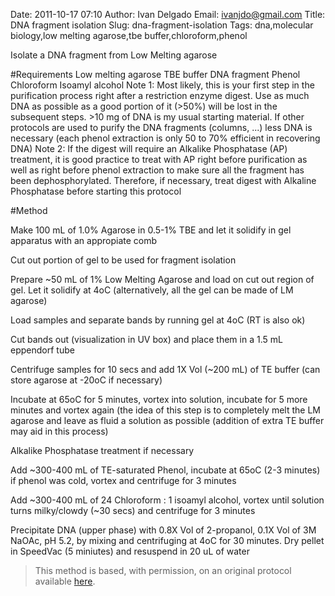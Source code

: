 Date: 2011-10-17 07:10
Author: Ivan Delgado
Email: ivanjdo@gmail.com
Title: DNA fragment isolation
Slug: dna-fragment-isolation
Tags: dna,molecular biology,low melting agarose,tbe buffer,chloroform,phenol

Isolate a DNA fragment from Low Melting agarose





#Requirements
Low melting agarose
TBE buffer
DNA fragment
Phenol
Chloroform
Isoamyl alcohol
Note 1: Most likely, this is your first step in the purification process right after a restriction enzyme digest. Use as much DNA as possible as a good portion of it (>50%) will be lost in the subsequent steps. >10 mg of DNA is my usual starting material. If other protocols are used to purify the DNA fragments (columns, ...) less DNA is necessary (each phenol extraction is only 50 to 70% efficient in recovering DNA)
Note 2: If the digest will require an Alkalike Phosphatase (AP) treatment, it is good practice to treat with AP right before purification as well as right before phenol extraction to make sure all the fragment has been dephosphorylated. Therefore, if necessary, treat digest with Alkaline Phosphatase before starting this protocol

#Method

Make 100 mL of 1.0% Agarose in 0.5-1% TBE and let it solidify in gel apparatus with an appropiate comb



Cut out portion of gel to be used for fragment isolation



Prepare ~50 mL of 1% Low Melting Agarose and load on cut out region of gel. Let it solidify at 4oC (alternatively, all the gel can be made of LM agarose)



Load samples and separate bands by running gel at 4oC (RT is also ok)



Cut bands out (visualization in UV box) and place them in a 1.5 mL eppendorf tube



Centrifuge samples for 10 secs and add 1X Vol (~200 mL) of TE buffer (can store agarose at -20oC if necessary)



Incubate at 65oC for 5 minutes, vortex into solution, incubate for 5 more minutes and vortex again (the idea of this step is to completely melt the LM agarose and leave as fluid a solution as possible (addition of extra TE buffer may aid in this process)



Alkalike Phosphatase treatment if necessary



Add ~300-400 mL of TE-saturated Phenol, incubate at 65oC (2-3 minutes) if phenol was cold, vortex and centrifuge for 3 minutes



Add ~300-400 mL of 24 Chloroform : 1 isoamyl alcohol, vortex until solution turns milky/clowdy (~30 secs) and centrifuge for 3 minutes



Precipitate DNA (upper phase) with 0.8X Vol of 2-propanol, 0.1X Vol of 3M NaOAc, pH 5.2, by mixing and centrifuging at 4oC for 30 minutes. Dry pellet in SpeedVac (5 miniutes) and resuspend in 20 uL of water







>This method is based, with permission, on an original protocol available [here](http://ivaan.com/protocols/108.html).


